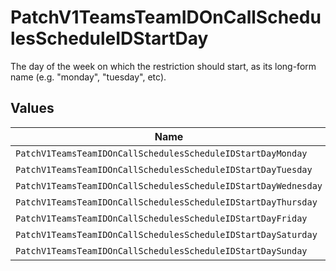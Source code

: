 # PatchV1TeamsTeamIDOnCallSchedulesScheduleIDStartDay

The day of the week on which the restriction should start, as its long-form name (e.g. "monday", "tuesday", etc).


## Values

| Name                                                           | Value                                                          |
| -------------------------------------------------------------- | -------------------------------------------------------------- |
| `PatchV1TeamsTeamIDOnCallSchedulesScheduleIDStartDayMonday`    | monday                                                         |
| `PatchV1TeamsTeamIDOnCallSchedulesScheduleIDStartDayTuesday`   | tuesday                                                        |
| `PatchV1TeamsTeamIDOnCallSchedulesScheduleIDStartDayWednesday` | wednesday                                                      |
| `PatchV1TeamsTeamIDOnCallSchedulesScheduleIDStartDayThursday`  | thursday                                                       |
| `PatchV1TeamsTeamIDOnCallSchedulesScheduleIDStartDayFriday`    | friday                                                         |
| `PatchV1TeamsTeamIDOnCallSchedulesScheduleIDStartDaySaturday`  | saturday                                                       |
| `PatchV1TeamsTeamIDOnCallSchedulesScheduleIDStartDaySunday`    | sunday                                                         |
